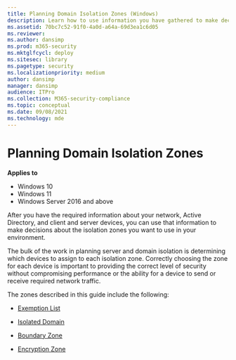 ```yaml
---
title: Planning Domain Isolation Zones (Windows)
description: Learn how to use information you have gathered to make decisions about isolation zones for your environment in Windows Defender Firewall with Advanced Security.
ms.assetid: 70bc7c52-91f0-4a0d-a64a-69d3ea1c6d05
ms.reviewer: 
ms.author: dansimp
ms.prod: m365-security
ms.mktglfcycl: deploy
ms.sitesec: library
ms.pagetype: security
ms.localizationpriority: medium
author: dansimp
manager: dansimp
audience: ITPro
ms.collection: M365-security-compliance
ms.topic: conceptual
ms.date: 09/08/2021
ms.technology: mde
---
```


# Planning Domain Isolation Zones

**Applies to**
-   Windows 10
-   Windows 11
-   Windows Server 2016 and above

After you have the required information about your network, Active Directory, and client and server devices, you can use that information to make decisions about the isolation zones you want to use in your environment.

The bulk of the work in planning server and domain isolation is determining which devices to assign to each isolation zone. Correctly choosing the zone for each device is important to providing the correct level of security without compromising performance or the ability for a device to send or receive required network traffic.

The zones described in this guide include the following:

-   [Exemption List](exemption-list.md)

-   [Isolated Domain](isolated-domain.md)

-   [Boundary Zone](boundary-zone.md)

-   [Encryption Zone](encryption-zone.md)
